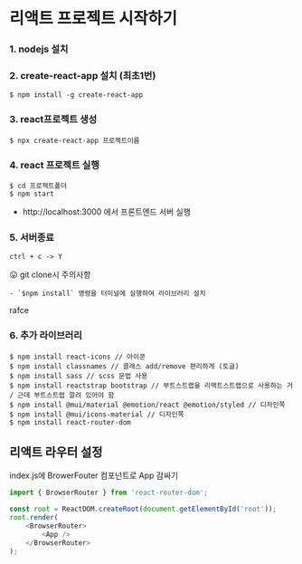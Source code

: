 # 리액트 프로젝트 시작하기

### 1. nodejs 설치
### 2. create-react-app 설치 (최초1번)
```
$ npm install -g create-react-app
```
### 3. react프로젝트 생성
```
$ npx create-react-app 프로젝트이름
```
### 4. react 프로젝트 실행
```
$ cd 프로젝트폴더
$ npm start
```
- http://localhost:3000 에서 프론트엔드 서버 실행
### 5. 서버종료
```
ctrl + c -> Y
```

😛 git clone시 주의사항
```
- `$npm install` 명령을 터미널에 실행하여 라이브러리 설치
```

rafce

### 6. 추가 라이브러리
```
$ npm install react-icons // 아이콘
$ npm install classnames // 클래스 add/remove 편리하게 (토글)
$ npm install sass // scss 문법 사용
$ npm install reactstrap bootstrap // 부트스트랩을 리액트스트랩으로 사용하는 거 / 근데 부트스트랩 깔려 있어야 함
$ npm install @mui/material @emotion/react @emotion/styled // 디자인쪽
$ npm install @mui/icons-material // 디자인쪽
$ npm install react-router-dom  
```


## 리액트 라우터 설정
index.js에 BrowerFouter 컴포넌트로 App 감싸기
```javascript
import { BrowserRouter } from 'react-router-dom';

const root = ReactDOM.createRoot(document.getElementById('root'));
root.render(
    <BrowserRouter>
        <App />
    </BrowserRouter>
);
```
